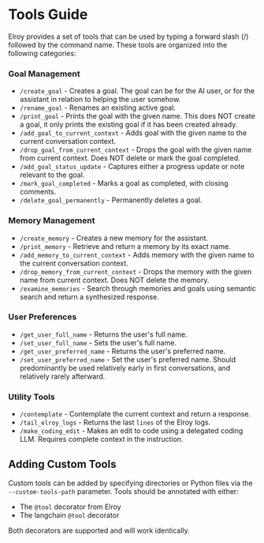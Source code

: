 # Tools Guide

Elroy provides a set of tools that can be used by typing a forward slash (/) followed by the command name. These tools are organized into the following categories:

### Goal Management
- `/create_goal` - Creates a goal. The goal can be for the AI user, or for the assistant in relation to helping the user somehow.
- `/rename_goal` - Renames an existing active goal.
- `/print_goal` - Prints the goal with the given name. This does NOT create a goal, it only prints the existing goal if it has been created already.
- `/add_goal_to_current_context` - Adds goal with the given name to the current conversation context.
- `/drop_goal_from_current_context` - Drops the goal with the given name from current context. Does NOT delete or mark the goal completed.
- `/add_goal_status_update` - Captures either a progress update or note relevant to the goal.
- `/mark_goal_completed` - Marks a goal as completed, with closing comments.
- `/delete_goal_permanently` - Permanently deletes a goal.

### Memory Management
- `/create_memory` - Creates a new memory for the assistant.
- `/print_memory` - Retrieve and return a memory by its exact name.
- `/add_memory_to_current_context` - Adds memory with the given name to the current conversation context.
- `/drop_memory_from_current_context` - Drops the memory with the given name from current context. Does NOT delete the memory.
- `/examine_memories` - Search through memories and goals using semantic search and return a synthesized response.

### User Preferences
- `/get_user_full_name` - Returns the user's full name.
- `/set_user_full_name` - Sets the user's full name.
- `/get_user_preferred_name` - Returns the user's preferred name.
- `/set_user_preferred_name` - Set the user's preferred name. Should predominantly be used relatively early in first conversations, and relatively rarely afterward.

### Utility Tools
- `/contemplate` - Contemplate the current context and return a response.
- `/tail_elroy_logs` - Returns the last `lines` of the Elroy logs.
- `/make_coding_edit` - Makes an edit to code using a delegated coding LLM. Requires complete context in the instruction.

## Adding Custom Tools

Custom tools can be added by specifying directories or Python files via the `--custom-tools-path` parameter. Tools should be annotated with either:
- The `@tool` decorator from Elroy
- The langchain `@tool` decorator

Both decorators are supported and will work identically.
